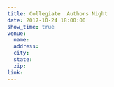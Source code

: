 ```yaml
---
title: Collegiate  Authors Night
date: 2017-10-24 18:00:00
show_time: true
venue:
  name:
  address:
  city:
  state:
  zip:
link:
---
```



